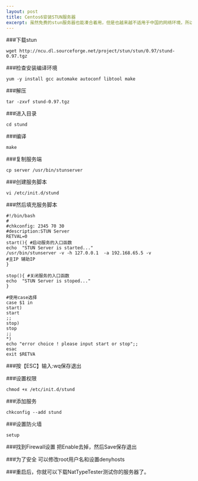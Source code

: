 ```yaml
---
layout: post
title: Centos6安装STUN服务器
excerpt: 虽然免费的stun服务器也能凑合着用，但是也越来越不适用于中国的网络环境，所以你可以到大的IDC去买云主机并购买额外IP来搭建STUN服务器。
---
```


###下载stun

    wget http://ncu.dl.sourceforge.net/project/stun/stun/0.97/stund-0.97.tgz

###检查安装编译环境

    yum -y install gcc automake autoconf libtool make

###解压

    tar -zxvf stund-0.97.tgz

###进入目录

    cd stund

###编译

    make

###复制服务端

    cp server /usr/bin/stunserver

###创建服务脚本

    vi /etc/init.d/stund

###然后填充服务脚本

	#!/bin/bash
	# 
	#chkconfig: 2345 70 30
	#description:STUN Server
	RETVAL=0 
	start(){ #启动服务的入口函数  
	echo  "STUN Server is started..."  
	/usr/bin/stunserver -v -h 127.0.0.1  -a 192.168.65.5 -v
	#主IP 辅助IP
	}  
	   
	stop(){ #关闭服务的入口函数  
	echo  "STUN Server is stoped..."  
	}  
	   
	#使用case选择  
	case $1 in  
	start)  
	start  
	;;  
	stop)  
	stop  
	;;  
	*)  
	echo "error choice ! please input start or stop";;  
	esac  
	exit $RETVA

###按【ESC】输入:wq保存退出

###设置权限

	chmod +x /etc/init.d/stund

###添加服务

	chkconfig --add stund

###设置防火墙

	setup

###找到Firewall设置 把Enable去掉，然后Save保存退出

###为了安全 可以修改root用户名和设置denyhosts

###重启后，你就可以下载NatTypeTester测试你的服务器了。

